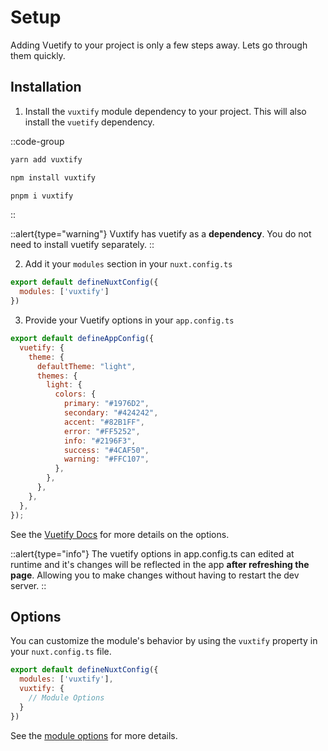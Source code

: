 # Setup

Adding Vuetify to your project is only a few steps away. Lets go through them quickly.

## Installation

1. Install the `vuxtify` module dependency to your project. This will also install the `vuetify` dependency.


::code-group
  ```bash [Yarn]
  yarn add vuxtify
  ```
  ```bash [NPM]
  npm install vuxtify
  ```
  ```bash [PNPM]
  pnpm i vuxtify
  ```
::

::alert{type="warning"}
Vuxtify has vuetify as a **dependency**. You do not need to install vuetify separately.
::

2. Add it your `modules` section in your `nuxt.config.ts`

```js [nuxt.config.ts]
export default defineNuxtConfig({
  modules: ['vuxtify']
})
```

3. Provide your Vuetify options in your `app.config.ts`

```js [app.config.ts]
export default defineAppConfig({
  vuetify: {
    theme: {
      defaultTheme: "light",
      themes: {
        light: {
          colors: {
            primary: "#1976D2",
            secondary: "#424242",
            accent: "#82B1FF",
            error: "#FF5252",
            info: "#2196F3",
            success: "#4CAF50",
            warning: "#FFC107",
          },
        },
      },
    },
  },
});
```

See the <a href="https://vuetifyjs.com/en/" target="_blank">Vuetify Docs</a> for more details on the options.

::alert{type="info"}
The vuetify options in app.config.ts can edited at runtime and it's changes will be reflected in the app **after refreshing the page**.
Allowing you to make changes without having to restart the dev server.
::

## Options

You can customize the module's behavior by using the `vuxtify` property in your `nuxt.config.ts` file.

```js [nuxt.config.ts]
export default defineNuxtConfig({
  modules: ['vuxtify'],
  vuxtify: {
    // Module Options
  }
})
```

See the [module options](/getting-started/options) for more details.
